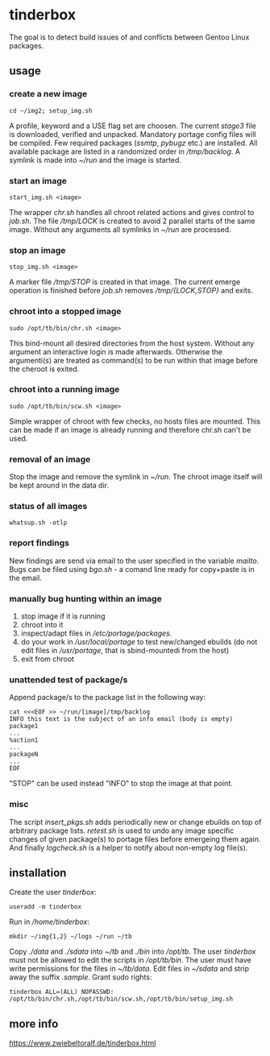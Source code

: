 # tinderbox
The goal is to detect build issues of and conflicts between Gentoo Linux packages.

## usage
### create a new image

    cd ~/img2; setup_img.sh

A profile, keyword and a USE flag set are choosen.
The current *stage3* file is downloaded, verified and unpacked.
Mandatory portage config files will be compiled.
Few required packages (*ssmtp*, *pybugz* etc.) are installed.
All available package are listed in a randomized order in */tmp/backlog*.
A symlink is made into *~/run* and the image is started.

### start an image
    
    start_img.sh <image>

The wrapper *chr.sh* handles all chroot related actions and gives control to *job.sh*.
The file */tmp/LOCK* is created to avoid 2 parallel starts of the same image.
Without any arguments all symlinks in *~/run* are processed.

### stop an image

    stop_img.sh <image>

A marker file */tmp/STOP* is created in that image.
The current emerge operation is finished before *job.sh* removes */tmp/{LOCK,STOP}* and exits.

### chroot into a stopped image
    
    sudo /opt/tb/bin/chr.sh <image>

This bind-mount all desired directories from the host system. Without any argument an interactive login is made afterwards. Otherwise the argumenti(s) are treated as command(s) to be run within that image before the cheroot is exited.

### chroot into a running image
    
    sudo /opt/tb/bin/scw.sh <image>

Simple wrapper of chroot with few checks, no hosts files are mounted. This can be made if an image is already running and therefore chr.sh can't be used.

### removal of an image
Stop the image and remove the symlink in *~/run*.
The chroot image itself will be kept around in the data dir.

### status of all images

    whatsup.sh -otlp

### report findings
New findings are send via email to the user specified in the variable *mailto*.
Bugs can be filed using *bgo.sh* - a comand line ready for copy+paste is in the email.

### manually bug hunting within an image
1. stop image if it is running
2. chroot into it
3. inspect/adapt files in */etc/portage/packages.*
4. do your work in */usr/local/portage* to test new/changed ebuilds (do not edit files in */usr/portage*, that is sbind-mountedi from the host)
5. exit from chroot

### unattended test of package/s
Append package/s to the package list in the following way:
    
    cat <<<EOF >> ~/run/[image]/tmp/backlog
    INFO this text is the subject of an info email (body is empty)
    package1
    ...
    %action1
    ...
    packageN
    ...
    EOF

"STOP" can be used instead "INFO" to stop the image at that point.

### misc
The script *insert_pkgs.sh* adds periodically new or change ebuilds on top of arbitrary package lists. *retest.sh* is used to undo any image specific changes of given package(s) to portage files before emergeing them again. And finally *logcheck.sh* is a helper to notify about non-empty log file(s).

## installation
Create the user *tinderbox*:

    useradd -m tinderbox
Run in */home/tinderbox*:

    mkdir ~/img{1,2} ~/logs ~/run ~/tb
Copy *./data* and *./sdata* into *~/tb* and *./bin* into */opt/tb*.
The user *tinderbox* must not be allowed to edit the scripts in */opt/tb/bin*.
The user must have write permissions for the files in *~/tb/data*.
Edit files in *~/sdata* and strip away the suffix *.sample*.
Grant sudo rights:

    tinderbox ALL=(ALL) NOPASSWD: /opt/tb/bin/chr.sh,/opt/tb/bin/scw.sh,/opt/tb/bin/setup_img.sh

## more info
https://www.zwiebeltoralf.de/tinderbox.html

